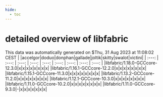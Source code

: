 ```yaml
---
hide:
  - toc
---
```


detailed overview of libfabric
==============================


This data was automatically generated on $Thu, 31 Aug 2023 at 11:08:02 CEST
| |accelgor|doduo|donphan|gallade|joltik|skitty|swalot|victini|
| :---: | :---: | :---: | :---: | :---: | :---: | :---: | :---: | :---: |
|libfabric/1.18.0-GCCcore-12.3.0|x|x|x|x|x|x|x|x|
|libfabric/1.16.1-GCCcore-12.2.0|x|x|x|x|x|x|x|x|
|libfabric/1.15.1-GCCcore-11.3.0|x|x|x|x|x|x|x|x|
|libfabric/1.13.2-GCCcore-11.2.0|x|x|x|x|x|x|x|x|
|libfabric/1.12.1-GCCcore-10.3.0|x|x|x|x|x|x|x|x|
|libfabric/1.11.0-GCCcore-10.2.0|x|x|x|x|x|x|x|x|
|libfabric/1.11.0-GCCcore-9.3.0|-|x|x|x|x|x|x|x|
